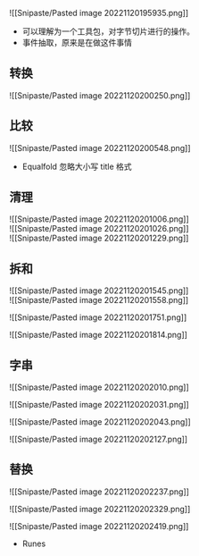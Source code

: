 ![[Snipaste/Pasted image 20221120195935.png]]

- 可以理解为一个工具包，对字节切片进行的操作。
- 事件抽取，原来是在做这件事情

## 转换

![[Snipaste/Pasted image 20221120200250.png]]

## 比较

![[Snipaste/Pasted image 20221120200548.png]]

- Equalfold 忽略大小写 title 格式

## 清理

![[Snipaste/Pasted image 20221120201006.png]]  
![[Snipaste/Pasted image 20221120201026.png]]  
![[Snipaste/Pasted image 20221120201229.png]]

## 拆和

![[Snipaste/Pasted image 20221120201545.png]]  
![[Snipaste/Pasted image 20221120201558.png]]

![[Snipaste/Pasted image 20221120201751.png]]

![[Snipaste/Pasted image 20221120201814.png]]

## 字串

![[Snipaste/Pasted image 20221120202010.png]]

![[Snipaste/Pasted image 20221120202031.png]]

![[Snipaste/Pasted image 20221120202043.png]]

![[Snipaste/Pasted image 20221120202127.png]]

## 替换

![[Snipaste/Pasted image 20221120202237.png]]

![[Snipaste/Pasted image 20221120202329.png]]

![[Snipaste/Pasted image 20221120202419.png]]

- Runes
